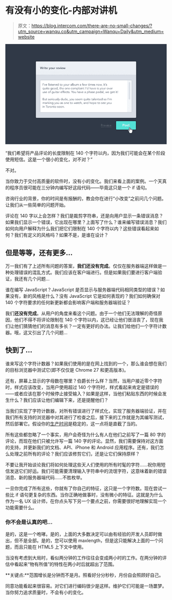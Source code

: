 # 有没有小的变化-内部对讲机

> 原文：<https://blog.intercom.com/there-are-no-small-changes/?utm_source=wanqu.co&utm_campaign=Wanqu+Daily&utm_medium=website>

![](img/a321de80827904b68ee81fc72dc8ebe3.png)

“我们希望将产品评论的长度限制在 140 个字符以内，因为我们可能会在某个阶段使用短信。这是一个很小的变化，对不对？”

不对。

当你致力于交付高质量的软件时，没有小的变化。我们来看上面的案例。一个天真的程序员很可能在三分钟内编写好这段代码——毕竟这只是一个 if 语句。

咨询行业的背景，你的时间是有报酬的，教会你在进行“小改变”之前问几个问题。让我们从一些简单的问题开始。

评论在 140 字以上会怎样？我们是裁剪字符串，还是向用户显示一条错误消息？如果我们显示一个错误，它出现在哪里？上面写了什么？谁来编写错误消息？我们如何向用户解释为什么我们把它们限制在 140 个字符以内？这些错误看起来如何？我们有定义的风格吗？如果不是，是谁在设计？

## 但是等等，还有更多…

万一我们有了上述所有问题的答案，**我们还没有完成**。仅仅在服务器端这样做是一种处理错误的混乱方式。我们应该在客户端进行。但是如果我们要进行客户端验证，我还有几个问题…

谁在编写 JavaScript？JavaScript 是否显示与服务器端代码相同类型的错误？如果没有，新的风格是什么？没有 JavaScript 它是如何表现的？我们如何确保对 140 个字符要求的任何新更新都会影响客户端和服务器端验证？

我们**还没有完成**。从用户的角度来看这个问题。由于一个他们无法理解的奇怪原因，他们不得不将评论限制在 140 个字符以内，这已经让他们很沮丧了，现在我们让他们猜猜他们的消息有多长？一定有更好的办法。让我们给他们一个字符计数器。哦，这又引出了几个问题…

## 快到了…

谁来写这个字符计数器？如果我们使用的是在网上找到的一个，那么谁会想在我们的目标浏览器中测试它(即不仅仅是 Chrome 27 和更高版本)。

还有，屏幕上显示的字母数在哪里？伯爵长什么样？当然，当用户接近零个字符时，样式应该改变，当用户使用超过 140 个字符时，样式看起来肯定是错误的——或者应该在那个时候停止接受输入？如果是这样，当他们粘贴东西的时候会发生什么？我们应该让他们编辑下来，还是提醒他们？

当我们实现了字符计数器，对所有错误进行了样式化，实现了服务器端验证，并在我们所有支持的浏览器中对其进行了检查之后，接下来的工作就是为其编写测试，然后部署它。假设你的[生产时间](https://www.intercom.com/blog/shipping-is-your-companys-heartbeat/)是稳定的，这一点将是直截了当的。

所有这些都忽略了一个事实，用户会奇怪为什么有人在他们之前写了一篇 80 字的评论，而现在他们只被允许写一篇 140 字的评论。显然，我们需要保持对这方面的支持，并更新我们的文档、API、iPhone 和 Android 应用程序。还有，我们怎么处理之前所有的评论？我们应该修剪它们，还是让它们保持原样？

不要让我开始谈论我们将如何处理这些天人们使用的所有时髦的字符……祝你用短信发送它们好运。我们可能需要清理输入字符串中的流氓字符，这意味着新的错误消息、新的服务器端代码……不胜枚举。

一旦你完成了所有这些，你就有了你自己的特征，这只是一个字符数。现在尝试一些比 if 语句更复杂的东西。当你正确地做事时，没有微小的特征。这就是为什么作为一名 UX 设计师，在你点头写下另一个要点之前，你需要很好地理解实现一个功能需要什么。

### 你不会是认真的吧…

是的，这是一个咆哮。是的，上面的大多数决定可以由有经验的开发人员即时做出，但不是全部。是的，您可以使用 maxlength，但是这只能解决上面的一个问题，而且只能在 HTML5 上下文中使用。

当没有考虑到大局时，看似两分钟的工作往往会变成两小时的工作。在两分钟的评估中看起来“物有所值”的特性在两小时后就超出了范围。

**关键点:**范围增长是分钟而不是月。照看好分分秒秒，月份自会照顾好自己。

同意功能看起来很容易。对它们进行编码很少是这样。维护它们可能是一场噩梦。当你努力追求质量时，不会有小的变化。